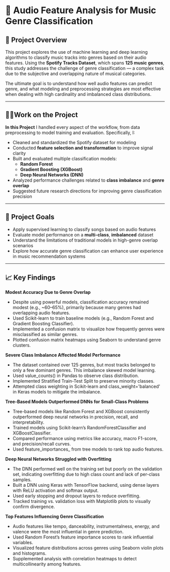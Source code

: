 # 🎵 Audio Feature Analysis for Music Genre Classification

## 🧾 Project Overview

This project explores the use of machine learning and deep learning algorithms to classify music tracks into genres based on their audio features. Using the **Spotify Tracks Dataset**, which spans **125 music genres**, this study addresses the challenge of genre classification — a complex task due to the subjective and overlapping nature of musical categories.

The ultimate goal is to understand how well audio features can predict genre, and what modeling and preprocessing strategies are most effective when dealing with high cardinality and imbalanced class distributions.

---

## 👩‍💻Work on the Project

**In this Project** I handled every aspect of the workflow, from data preprocessing to model training and evaluation. Specifically, I:

- Cleaned and standardized the Spotify dataset for modeling
- Conducted **feature selection and transformation** to improve signal clarity
- Built and evaluated multiple classification models:
  - **Random Forest**
  - **Gradient Boosting (XGBoost)**
  - **Deep Neural Networks (DNN)**
- Analyzed performance challenges related to **class imbalance** and **genre overlap**
- Suggested future research directions for improving genre classification precision

---

## 🎯 Project Goals

- Apply supervised learning to classify songs based on audio features
- Evaluate model performance on a **multi-class**, **imbalanced** dataset
- Understand the limitations of traditional models in high-genre overlap scenarios
- Explore how accurate genre classification can enhance user experience in music recommendation systems

---


## 📈 Key Findings

**Modest Accuracy Due to Genre Overlap**
- Despite using powerful models, classification accuracy remained modest (e.g., ~60–65%), primarily because many genres had overlapping audio features.
- Used Scikit-learn to train baseline models (e.g., Random Forest and Gradient Boosting Classifier).
- Implemented a confusion matrix to visualize how frequently genres were misclassified as similar genres.
- Plotted confusion matrix heatmaps using Seaborn to understand genre clusters.

**Severe Class Imbalance Affected Model Performance**
- The dataset contained over 125 genres, but most tracks belonged to only a few dominant genres. This imbalance skewed model learning.
- Used value_counts() in Pandas to observe class distribution.
- Implemented Stratified Train-Test Split to preserve minority classes.
- Attempted class weighting in Scikit-learn and class_weight='balanced' in Keras models to mitigate the imbalance.

**Tree-Based Models Outperformed DNNs for Small-Class Problems**
- Tree-based models like Random Forest and XGBoost consistently outperformed deep neural networks in precision, recall, and interpretability.
- Trained models using Scikit-learn’s RandomForestClassifier and XGBoostClassifier.
- Compared performance using metrics like accuracy, macro F1-score, and precision/recall curves.
- Used feature_importances_ from tree models to rank top audio features.

**Deep Neural Networks Struggled with Overfitting**
- The DNN performed well on the training set but poorly on the validation set, indicating overfitting due to high class count and lack of per-class samples.
- Built a DNN using Keras with TensorFlow backend, using dense layers with ReLU activation and softmax output.
- Used early stopping and dropout layers to reduce overfitting.
- Tracked training vs. validation loss with Matplotlib plots to visually confirm divergence.

**Top Features Influencing Genre Classification**
- Audio features like tempo, danceability, instrumentalness, energy, and valence were the most influential in genre prediction.
- Used Random Forest’s feature importance scores to rank influential variables.
- Visualized feature distributions across genres using Seaborn violin plots and histograms.
- Supplemented analysis with correlation heatmaps to detect multicollinearity among features.


